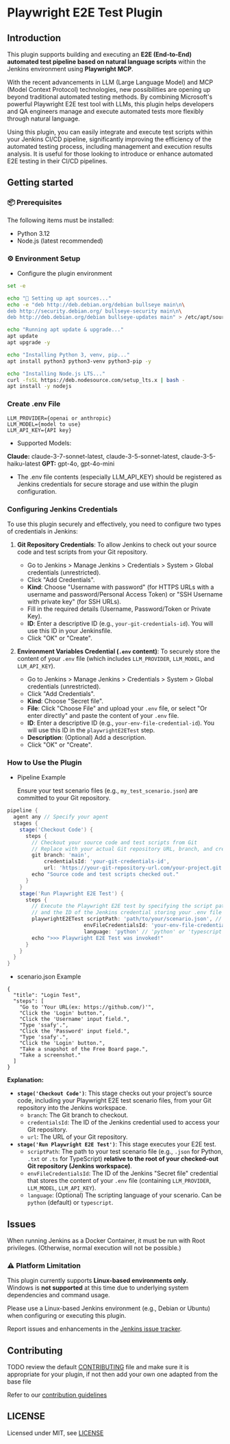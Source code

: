 # Playwright E2E Test Plugin

## Introduction

This plugin supports building and executing an **E2E (End-to-End) automated test pipeline based on natural language scripts** within the Jenkins environment using **Playwright MCP**.

With the recent advancements in LLM (Large Language Model) and MCP (Model Context Protocol) technologies, new possibilities are opening up beyond traditional automated testing methods. By combining Microsoft's powerful Playwright E2E test tool with LLMs, this plugin helps developers and QA engineers manage and execute automated tests more flexibly through natural language.

Using this plugin, you can easily integrate and execute test scripts within your Jenkins CI/CD pipeline, significantly improving the efficiency of the automated testing process, including management and execution results analysis. It is useful for those looking to introduce or enhance automated E2E testing in their CI/CD pipelines.

## Getting started

### 📦 Prerequisites

The following items must be installed:

- Python 3.12
- Node.js (latest recommended)

### ⚙️ Environment Setup

- Configure the plugin environment

```bash
set -e

echo "🔧 Setting up apt sources..."
echo -e "deb http://deb.debian.org/debian bullseye main\n\
deb http://security.debian.org/ bullseye-security main\n\
deb http://deb.debian.org/debian bullseye-updates main" > /etc/apt/sources.list

echo "Running apt update & upgrade..."
apt update
apt upgrade -y

echo "Installing Python 3, venv, pip..."
apt install python3 python3-venv python3-pip -y

echo "Installing Node.js LTS..."
curl -fsSL https://deb.nodesource.com/setup_lts.x | bash -
apt install -y nodejs
```

### Create .env File

```
LLM_PROVIDER={openai or anthropic}
LLM_MODEL={model to use}
LLM_API_KEY={API key}
```

- Supported Models:

**Claude:** claude-3-7-sonnet-latest, claude-3-5-sonnet-latest, claude-3-5-haiku-latest
**GPT:** gpt-4o, gpt-4o-mini

- The .env file contents (especially LLM_API_KEY) should be registered as Jenkins credentials for secure storage and use within the plugin configuration.

### Configuring Jenkins Credentials

To use this plugin securely and effectively, you need to configure two types of credentials in Jenkins:

1.  **Git Repository Credentials**: To allow Jenkins to check out your source code and test scripts from your Git repository.

    - Go to Jenkins > Manage Jenkins > Credentials > System > Global credentials (unrestricted).
    - Click "Add Credentials".
    - **Kind**: Choose "Username with password" (for HTTPS URLs with a username and password/Personal Access Token) or "SSH Username with private key" (for SSH URLs).
    - Fill in the required details (Username, Password/Token or Private Key).
    - **ID**: Enter a descriptive ID (e.g., `your-git-credentials-id`). You will use this ID in your Jenkinsfile.
    - Click "OK" or "Create".

2.  **Environment Variables Credential (`.env` content)**: To securely store the content of your `.env` file (which includes `LLM_PROVIDER`, `LLM_MODEL`, and `LLM_API_KEY`).
    - Go to Jenkins > Manage Jenkins > Credentials > System > Global credentials (unrestricted).
    - Click "Add Credentials".
    - **Kind**: Choose "Secret file".
    - **File**: Click "Choose File" and upload your `.env` file, or select "Or enter directly" and paste the content of your `.env` file.
    - **ID**: Enter a descriptive ID (e.g., `your-env-file-credential-id`). You will use this ID in the `playwrightE2ETest` step.
    - **Description**: (Optional) Add a description.
    - Click "OK" or "Create".

### How to Use the Plugin

- Pipeline Example

  Ensure your test scenario files (e.g., `my_test_scenario.json`) are committed to your Git repository.

```groovy
pipeline {
  agent any // Specify your agent
  stages {
    stage('Checkout Code') {
      steps {
        // Checkout your source code and test scripts from Git
        // Replace with your actual Git repository URL, branch, and credentials
        git branch: 'main',
            credentialsId: 'your-git-credentials-id',
            url: 'https://your-git-repository-url.com/your-project.git'
        echo "Source code and test scripts checked out."
      }
    }
    stage('Run Playwright E2E Test') {
      steps {
        // Execute the Playwright E2E test by specifying the script path in your workspace
        // and the ID of the Jenkins credential storing your .env file content.
        playwrightE2ETest scriptPath: 'path/to/your/scenario.json', // Example: 'tests/e2e/scenario.json'
                         envFileCredentialsId: 'your-env-file-credential-id', // Credential ID for .env content
                         language: 'python' // 'python' or 'typescript' (defaults to 'python')
        echo ">>> Playwright E2E Test was invoked!"
      }
    }
  }
}
```

- scenario.json Example

```
{
  "title": "Login Test",
  "steps": [
    "Go to 'Your URL(ex: https://github.com/)'",
    "Click the 'Login' button.",
    "Click the 'Username' input field.",
    "Type 'ssafy'.",
    "Click the 'Password' input field.",
    "Type 'ssafy'.",
    "Click the 'Login' button.",
    "Take a snapshot of the Free Board page.",
    "Take a screenshot."
  ]
}
```

**Explanation:**

- **`stage('Checkout Code')`**: This stage checks out your project's source code, including your Playwright E2E test scenario files, from your Git repository into the Jenkins workspace.
  - `branch`: The Git branch to checkout.
  - `credentialsId`: The ID of the Jenkins credential used to access your Git repository.
  - `url`: The URL of your Git repository.
- **`stage('Run Playwright E2E Test')`**: This stage executes your E2E test.
  - `scriptPath`: The path to your test scenario file (e.g., `.json` for Python, `.txt` or `.ts` for TypeScript) **relative to the root of your checked-out Git repository (Jenkins workspace)**.
  - `envFileCredentialsId`: The ID of the Jenkins "Secret file" credential that stores the content of your `.env` file (containing `LLM_PROVIDER`, `LLM_MODEL`, `LLM_API_KEY`).
  - `language`: (Optional) The scripting language of your scenario. Can be `python` (default) or `typescript`.

## Issues

When running Jenkins as a Docker Container, it must be run with Root privileges.
(Otherwise, normal execution will not be possible.)

### ⚠️ Platform Limitation

This plugin currently supports **Linux-based environments only**.  
Windows is **not supported** at this time due to underlying system dependencies and command usage.

Please use a Linux-based Jenkins environment (e.g., Debian or Ubuntu) when configuring or executing this plugin.

Report issues and enhancements in the [Jenkins issue tracker](https://github.com/KWY97/playwright-e2e-test-plugin/issues).

## Contributing

TODO review the default [CONTRIBUTING](https://github.com/jenkinsci/.github/blob/master/CONTRIBUTING.md) file and make sure it is appropriate for your plugin, if not then add your own one adapted from the base file

Refer to our [contribution guidelines](https://github.com/jenkinsci/.github/blob/master/CONTRIBUTING.md)

## LICENSE

Licensed under MIT, see [LICENSE](LICENSE.md)
